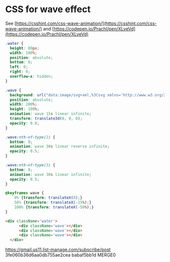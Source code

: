 # CSS for wave effect

See [https://csshint.com/css-wave-animation/](https://csshint.com/css-wave-animation/) and [https://codepen.io/Prachl/pen/XLveVd](https://codepen.io/Prachl/pen/XLveVd)

```css
.water {
  height: 80px;
  width: 100%;
  position: absolute;
  bottom: 0;
  left: 0;
  right: 0;
  overflow-x: hidden;
}

.wave {
  background: url("data:image/svg+xml,%3Csvg xmlns='http://www.w3.org/2000/svg' viewBox='0 0 800 88.7'%3E%3Cpath d='M800 56.9c-155.5 0-204.9-50-405.5-49.9-200 0-250 49.9-394.5 49.9v31.8h800v-.2-31.6z' fill='%23003F7C'/%3E%3C/svg%3E");
  position: absolute;
  width: 200%;
  height: 100%;
  animation: wave 15s linear infinite;
  transform: translate3d(0, 0, 0);
  opacity: 0.8;
}

.wave:nth-of-type(2) {
  bottom: 0;
  animation: wave 30s linear reverse infinite;
  opacity: 0.5;
}

.wave:nth-of-type(3) {
  bottom: 0;
  animation: wave 30s linear infinite;
  opacity: 0.5;
}

@keyframes wave {
    0% {transform: translateX(0);}
    50% {transform: translateX(-25%);}
    100% {transform: translateX(-50%);}
}
```

```html
<div className='water'>
      <div className='wave'></div>
      <div className='wave'></div>
      <div className='wave'></div>
  </div>
```

https://gmail.us11.list-manage.com/subscribe/post
3fe060b36d6aa0db755ae2cea
babaf5bb1d
MERGE0